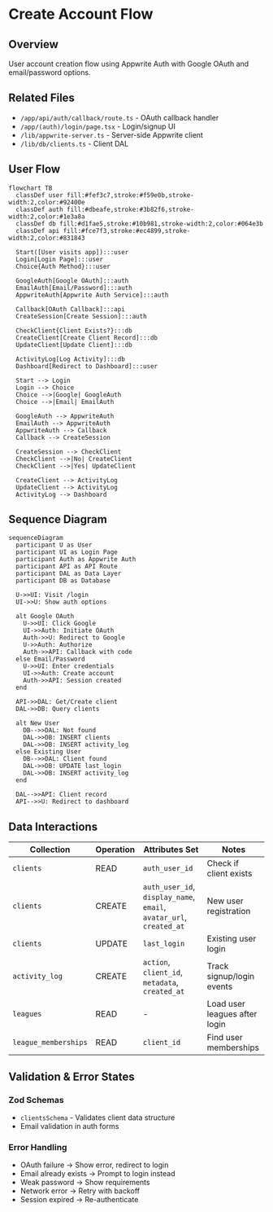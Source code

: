 # Create Account Flow

## Overview
User account creation flow using Appwrite Auth with Google OAuth and email/password options.

## Related Files
- `/app/api/auth/callback/route.ts` - OAuth callback handler
- `/app/(auth)/login/page.tsx` - Login/signup UI
- `/lib/appwrite-server.ts` - Server-side Appwrite client
- `/lib/db/clients.ts` - Client DAL

## User Flow
```mermaid
flowchart TB
  classDef user fill:#fef3c7,stroke:#f59e0b,stroke-width:2,color:#92400e
  classDef auth fill:#dbeafe,stroke:#3b82f6,stroke-width:2,color:#1e3a8a
  classDef db fill:#d1fae5,stroke:#10b981,stroke-width:2,color:#064e3b
  classDef api fill:#fce7f3,stroke:#ec4899,stroke-width:2,color:#831843
  
  Start([User visits app]):::user
  Login[Login Page]:::user
  Choice{Auth Method}:::user
  
  GoogleAuth[Google OAuth]:::auth
  EmailAuth[Email/Password]:::auth
  AppwriteAuth[Appwrite Auth Service]:::auth
  
  Callback[OAuth Callback]:::api
  CreateSession[Create Session]:::auth
  
  CheckClient{Client Exists?}:::db
  CreateClient[Create Client Record]:::db
  UpdateClient[Update Client]:::db
  
  ActivityLog[Log Activity]:::db
  Dashboard[Redirect to Dashboard]:::user
  
  Start --> Login
  Login --> Choice
  Choice -->|Google| GoogleAuth
  Choice -->|Email| EmailAuth
  
  GoogleAuth --> AppwriteAuth
  EmailAuth --> AppwriteAuth
  AppwriteAuth --> Callback
  Callback --> CreateSession
  
  CreateSession --> CheckClient
  CheckClient -->|No| CreateClient
  CheckClient -->|Yes| UpdateClient
  
  CreateClient --> ActivityLog
  UpdateClient --> ActivityLog
  ActivityLog --> Dashboard
```

## Sequence Diagram
```mermaid
sequenceDiagram
  participant U as User
  participant UI as Login Page
  participant Auth as Appwrite Auth
  participant API as API Route
  participant DAL as Data Layer
  participant DB as Database
  
  U->>UI: Visit /login
  UI->>U: Show auth options
  
  alt Google OAuth
    U->>UI: Click Google
    UI->>Auth: Initiate OAuth
    Auth->>U: Redirect to Google
    U->>Auth: Authorize
    Auth->>API: Callback with code
  else Email/Password
    U->>UI: Enter credentials
    UI->>Auth: Create account
    Auth->>API: Session created
  end
  
  API->>DAL: Get/Create client
  DAL->>DB: Query clients
  
  alt New User
    DB-->>DAL: Not found
    DAL->>DB: INSERT clients
    DAL->>DB: INSERT activity_log
  else Existing User
    DB-->>DAL: Client found
    DAL->>DB: UPDATE last_login
    DAL->>DB: INSERT activity_log
  end
  
  DAL-->>API: Client record
  API-->>U: Redirect to dashboard
```

## Data Interactions

| Collection | Operation | Attributes Set | Notes |
|------------|-----------|---------------|-------|
| `clients` | READ | `auth_user_id` | Check if client exists |
| `clients` | CREATE | `auth_user_id`, `display_name`, `email`, `avatar_url`, `created_at` | New user registration |
| `clients` | UPDATE | `last_login` | Existing user login |
| `activity_log` | CREATE | `action`, `client_id`, `metadata`, `created_at` | Track signup/login events |
| `leagues` | READ | - | Load user leagues after login |
| `league_memberships` | READ | `client_id` | Find user memberships |

## Validation & Error States

### Zod Schemas
- `clientsSchema` - Validates client data structure
- Email validation in auth forms

### Error Handling
- OAuth failure → Show error, redirect to login
- Email already exists → Prompt to login instead
- Weak password → Show requirements
- Network error → Retry with backoff
- Session expired → Re-authenticate
